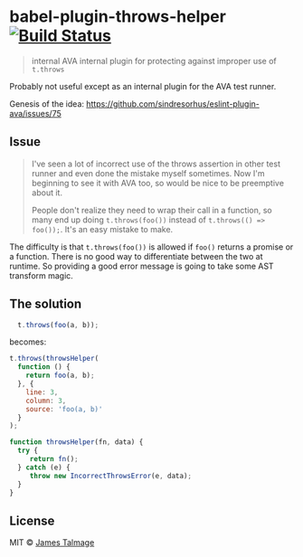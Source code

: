 # babel-plugin-throws-helper [![Build Status](https://travis-ci.org/jamestalmage/babel-plugin-throws-helper.svg?branch=master)](https://travis-ci.org/jamestalmage/babel-plugin-throws-helper)

> internal AVA internal plugin for protecting against improper use of `t.throws`

Probably not useful except as an internal plugin for the AVA test runner.

Genesis of the idea: https://github.com/sindresorhus/eslint-plugin-ava/issues/75

## Issue

> I've seen a lot of incorrect use of the throws assertion in other test runner and even done the mistake myself sometimes. Now I'm beginning to see it with AVA too, so would be nice to be preemptive about it.
>
> People don't realize they need to wrap their call in a function, so many end up doing `t.throws(foo())` instead of `t.throws(() => foo());`. It's an easy mistake to make.


The difficulty is that `t.throws(foo())` is allowed if `foo()` returns a promise or a function. There is no good way to differentiate between the two at runtime. So providing a good error message is going to take some AST transform magic.

## The solution

```js
  t.throws(foo(a, b));
```

becomes:

```js
t.throws(throwsHelper(
  function () {
    return foo(a, b);
  }, {
    line: 3,
    column: 3,
    source: 'foo(a, b)'
  }
);

function throwsHelper(fn, data) {
  try {
     return fn();
  } catch (e) {
     throw new IncorrectThrowsError(e, data);
  }
}
```


## License

MIT © [James Talmage](http://github.com/jamestalmage)
